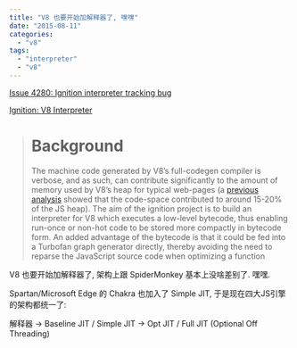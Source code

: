 ```yaml
---
title: "V8 也要开始加解释器了, 嘿嘿"
date: "2015-08-11"
categories: 
  - "v8"
tags: 
  - "interpreter"
  - "v8"
---
```


[Issue 4280: Ignition interpreter tracking bug](https://code.google.com/p/v8/issues/detail?id=4280)

[Ignition: V8 Interpreter](https://docs.google.com/document/d/11T2CRex9hXxoJwbYqVQ32yIPMh0uouUZLdyrtmMoL44/preview?pli=1&sle=true#)

> # **Background**
> 
> The machine code generated by V8’s full-codegen compiler is verbose, and as such, can contribute significantly to the amount of memory used by V8’s heap for typical web-pages (a [previous analysis](https://docs.google.com/document/d/1zYq6GDjSIue9JNEC9y3py8cRIcgY_vJi-j40brA7Q00/edit) showed that the code-space contributed to around 15-20% of the JS heap). The aim of the ignition project is to build an interpreter for V8 which executes a low-level bytecode, thus enabling run-once or non-hot code to be stored more compactly in bytecode form. An added advantage of the bytecode is that it could be fed into a Turbofan graph generator directly, thereby avoiding the need to reparse the JavaScript source code when optimizing a function

V8 也要开始加解释器了, 架构上跟 SpiderMonkey 基本上没啥差别了. 嘿嘿.

Spartan/Microsoft Edge 的 Chakra 也加入了 Simple JIT, 于是现在四大JS引擎的架构都统一了:

解释器 -> Baseline JIT / Simple JIT -> Opt JIT / Full JIT (Optional Off Threading)
